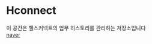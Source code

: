 # Hconnect
이 공간은 헬스커넥트의 업무 히스토리를 관리하는 저장소입니다 <br>
[naver](https://github.com/windsoccer/Hconnect/raw/master/%EB%8B%B9%EC%8B%A0%EC%9D%B4%20%EC%93%B0%EB%8A%94%20%EB%AA%A8%EB%93%A0%20%EA%B8%80%EC%9D%B4%20%EC%B9%B4%ED%94%BC%EB%8B%A4/%EC%8D%A8(%EC%A0%95%EC%B2%A0%20%EC%B9%B4%ED%94%BC%EB%9D%BC%EC%9D%B4%ED%84%B0%20%EA%B0%95%EC%97%B0%20%EC%9A%94%EC%95%BD).docx)
